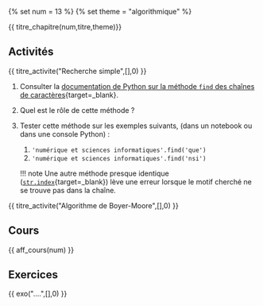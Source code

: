 
{% set num = 13 %}
{% set theme = "algorithmique" %}

{{ titre_chapitre(num,titre,theme)}}
 
## Activités 

{{ titre_activite("Recherche simple",[],0) }}

1. Consulter la [documentation de Python sur la méthode `find` des chaînes de caractères](https://docs.python.org/fr/3/){target=_blank}.

2. Quel est le rôle de cette méthode ?

3. Tester cette méthode sur les exemples suivants, (dans un notebook ou dans une console Python) :

    1. `'numérique et sciences informatiques'.find('que')`
    2. `'numérique et sciences informatiques'.find('nsi')`


    !!! note
        Une autre méthode presque identique ([`str.index`](https://docs.python.org/fr/3/library/stdtypes.html?highlight=str%20index#str.index){target=_blank}) lève une erreur lorsque le motif cherché ne se trouve pas dans la chaîne.

{{ titre_activite("Algorithme de Boyer-Moore",[],0) }}




## Cours

{{ aff_cours(num) }}


## Exercices

{{ exo("....",[],0) }}

